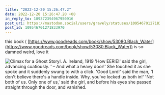 ```yaml
---
title: "2022-12-20 15:26:47.2"
date: 2022-12-20 15:26:47.20 +00
in_reply_to: 109372394967950916
post_uri: https://mastodon.social/users/gravely/statuses/109546701271833970
post_id: 109546701271833970
---
```

this book ( [https://www.goodreads.com/book/show/53080.Black_Water](https://www.goodreads.com/book/show/53080.Black_Water)) is so damned weird, love it


![Climax for a Ghost StoryI. A. Ireland, 1919  'How EERIE!' said the girl, advancing cuatiously. ' – And what a heavy door!' She touched it as she spoke and it suddenly swung to with a click.  'Good Lord!' said the man, 'I don't believe there's a handle inside. Why, you've locked us both in!'  'Not both of us. Only one of us,' said the girl, and before his eyes she passed straight through the door, and vanished.](/images/109546680337122976.jpeg)

